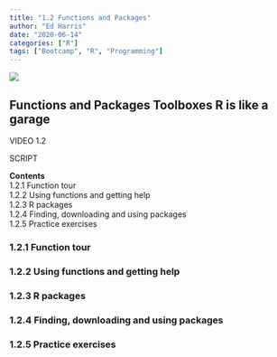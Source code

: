 ```yaml
---
title: "1.2 Functions and Packages"
author: "Ed Harris"
date: "2020-06-14"
categories: ["R"]
tags: ["Bootcamp", "R", "Programming"]
--- 
```


![ ](/img/hex-sm.png)  

## Functions and Packages Toolboxes R is like a garage 

VIDEO 1.2 

SCRIPT 


**Contents**  
1.2.1 Function tour  
1.2.2 Using functions and getting help  
1.2.3 R packages  
1.2.4 Finding, downloading and using packages  
1.2.5 Practice exercises  

### 1.2.1 Function tour 



### 1.2.2 Using functions and getting help 



### 1.2.3 R packages 



### 1.2.4 Finding, downloading and using packages 



### 1.2.5 Practice exercises 



